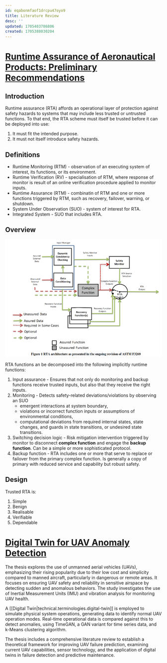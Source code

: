 ```yaml
---
id: eqabonmfaof1drcpu47oyo9
title: Literature Review
desc: ''
updated: 1705403786806
created: 1705388030204
---
```


# [Runtime Assurance of Aeronautical Products: Preliminary Recommendations](https://ntrs.nasa.gov/api/citations/20220015734/downloads/tm-rta-guidance.pdf)

## Introduction

Runtime assurance (RTA) affords an operational layer of protection against safety hazards to systems that may include less trusted or untrusted functions. To that end, the RTA scheme must itself be trusted before it can be deployed into use:
1. It must fit the intended purpose.
2. It must not itself introduce safety hazards.

## Definitions

- Runtime Monitoring (RTM) - observation of an executing system of interest, its functions, or its environment.
- Runtime Verification (RV) - specialisation of RTM, where response of monitor is result of an online verification procedure applied to monitor inputs.
- Runtime Assurance (RTM) - combinatin of RTM and one or more functions triggered by RTM, such as recovery, failover, warning, or shutdown.
- System Under Observation (SUO) - system of interest for RTA.
- Integrated System - SUO that includes RTA.

## Overview

![](./assets/ideas.srta-exploration.literature-review1.png)

RTA functions an be decomposed into the following implicitly runtime functions:

1. Input assurance - Ensures that not only do monitoring and backup functions receive trusted inputs, but also that they receive the right inputs.
2. Monitoring - Detects safety-related deviations/violations by observing an SUO
    - emergent interactions at system boundary,
    - violations or incorrect function inputs or assumptions of environmental conditions,
    - computational deviations from required internal states, state changes, and guards in state transitions, or undesired state transitions.
3. Switching decision logic - Risk mitigation intervention triggered by monitor to disconnect **complex function** and engage the **backup function**. Can be a simple or more sophisticated protocol.
4. Backup function - RTA includes one or more that serve to replace or failover from the primary complex function. Is generally a copy of primary with reduced service and capability but robust safety.

## Design

Trusted RTA is:

1. Simple
2. Benign
3. Realisable
4. Verifiable
5. Dependable


# [Digital Twin for UAV Anomaly Detection](https://www.duo.uio.no/bitstream/handle/10852/93934/1/DTAnomally.pdf)

The thesis explores the use of unmanned aerial vehicles (UAVs), emphasizing their rising popularity due to their low cost and simplicity compared to manned aircraft, particularly in dangerous or remote areas. It focuses on ensuring UAV safety and reliability in sensitive airspace by detecting sudden and anomalous behaviors. The study investigates the use of Inertial Measurement Units (IMU) and vibration analysis for monitoring UAV health.

A [[Digital Twin|technical.terminologies.digital-twin]] is employed to simulate physical system operations, generating data to identify normal UAV operation modes. Real-time operational data is compared against this to detect anomalies, using TimeGAN, a GAN variant for time series data, and k-Means clustering algorithm.

The thesis includes a comprehensive literature review to establish a theoretical framework for improving UAV failure prediction, examining current UAV capabilities, sensor technology, and the application of digital twins in failure detection and predictive maintenance.